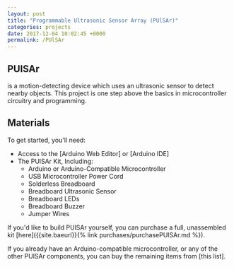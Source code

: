 ```yaml
---
layout: post
title: "Programmable Ultrasonic Sensor Array (PUlSAr)"
categories: projects
date: 2017-12-04 10:02:45 +0000
permalink: /PUlSAr
---
```

<h2>PUlSAr</h2> is a motion-detecting device which uses an ultrasonic sensor to detect nearby objects. This project is one step above the basics in microcontroller circuitry and programming.

<h2>Materials</h2>
To get started, you'll need:
<ul>
<li>Access to the [Arduino Web Editor] or [Arduino IDE]</li>
<li>The PUlSAr Kit, Including:
  <ul>
  <li>Arduino or Arduino-Compatible Microcontroller</li>
  <li>USB Microcontroller Power Cord</li>
  <li>Solderless Breadboard</li>
  <li>Breadboard Ultrasonic Sensor</li>
  <li>Breadboard LEDs</li>
  <li>Breadboard Buzzer</li>
  <li>Jumper Wires</li>
  </ul>
</li>
</ul>


If you'd like to build PUlSAr yourself, you can purchase a full, unassembled kit [here]({{site.baeurl}}{% link purchases/purchasePUlSAr.md %}). 

If you already have an Arduino-compatible microcontroller, or any of the other PUlSAr components, you can buy the remaining items from [this list].

